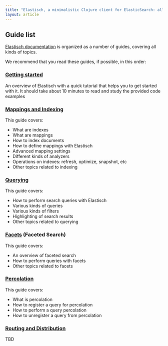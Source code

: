 ```yaml
---
title: "Elastisch, a minimalistic Clojure client for ElasticSearch: all documentation guides"
layout: article
---
```


## Guide list

[Elastisch documentation](https://github.com/clojurewerkz/elastisch.docs) is organized as a number of guides, covering all kinds of topics.

We recommend that you read these guides, if possible, in this order:


###  [Getting started](/articles/getting_started.html)

An overview of Elastisch with a quick tutorial that helps you to get started with it. It should take about
10 minutes to read and study the provided code examples


### [Mappings and Indexing](/articles/indexing.html)

This guide covers:

 * What are indexes
 * What are mappings
 * How to index documents
 * How to define mappings with Elastisch
 * Advanced mapping settings
 * Different kinds of analyzers
 * Operations on indexes: refresh, optimize, snapshot, etc
 * Other topics related to indexing


### [Querying](/articles/querying.html)

This guide covers:

 * How to perform search queries with Elastisch
 * Various kinds of queries
 * Various kinds of filters
 * Highlighting of search results
 * Other topics related to querying


### [Facets](/articles/facets.html) (Faceted Search)

This guide covers:

 * An overview of faceted search
 * How to perform queries with facets
 * Other topics related to facets


### [Percolation](/articles/percolation.html)

This guide covers:

 * What is percolation
 * How to register a query for percolation
 * How to perform a query percolation
 * How to unregister a query from percolation


### [Routing and Distribution](/articles/distribution.html)

TBD
